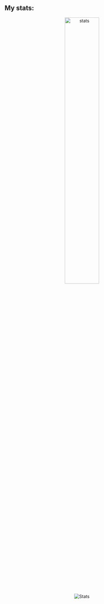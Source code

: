 <h2>My stats:</h2>
<div align="center">

<img alt="stats" width="47%" src='https://github-readme-stats.vercel.app/api?username=datnham0212&show_icons=true&theme=gruvbox&card_height=300' />
<!--&show=reviews,discussions_started,discussions_answered,prs_merged,prs_merged_percentage-->
<br><br>

![ Stats](https://leetcode-status.vercel.app/api/card/datnham0212?theme=dark&hide_title=true&custom_title=)

<br><br>

</div>



<!--
[![trophy](https://github-profile-trophy.vercel.app/?username=datnham0212&theme=gruvbox)](https://github.com/ryo-ma/github-profile-trophy)
**datnham0212/datnham0212** is a ✨ _special_ ✨ repository because its `README.md` (this file) appears on your GitHub profile.

Here are some ideas to get you started:

- 🔭 I’m currently working on ...
- 🌱 I’m currently learning ...
- 👯 I’m looking to collaborate on ...
- 🤔 I’m looking for help with ...
- 💬 Ask me about ...
- 📫 How to reach me: ...
- 😄 Pronouns: ...
- ⚡ Fun fact: ...
-->
